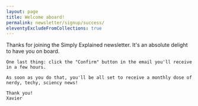 ```yaml
---
layout: page
title: Welcome aboard!
permalink: newsletter/signup/success/
eleventyExcludeFromCollections: true
---
```


<div class="prose dark:prose-dark">
    Thanks for joining the Simply Explained newsletter. It's an absolute delight to have you on board.

    One last thing: click the "Confirm" button in the email you'll receive in a few hours.

    As soon as you do that, you'll be all set to receive a monthly dose of nerdy, techy, sciency news!

    Thank you!  
    Xavier
</div>